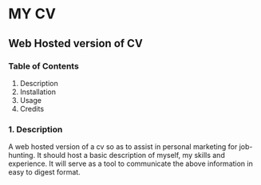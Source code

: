 # MY CV

## Web Hosted version of CV

### Table of Contents

1. Description
1. Installation
1. Usage
1. Credits

### 1. Description
A web hosted version of a cv so as to assist in personal marketing for job-hunting. It should host a basic description of myself, my skills and experience.
It will serve as a tool to communicate the above information in easy to digest format.
